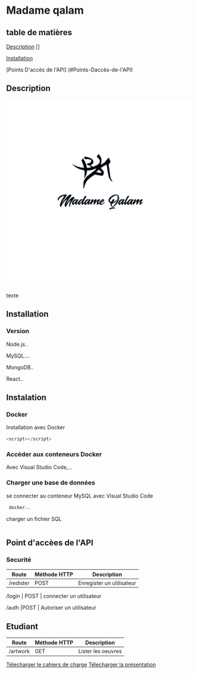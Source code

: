 # Madame qalam

## table de matières 
[Description](#description)
[]

[Installation](#installation)

[Points D'accès de l'API] (#Points-Daccès-de-l'API)

## Description 
<p style"text-align:centre ">
<img src="code/client/public/img/logo.png" style="">

texte


## Installation 

### Version
Node.js..

MySQL....

MongoDB..

React..

## Instalation 

### Docker 
Installation avec Docker 

```js
<script></script>
```
### Accéder aux conteneurs Docker 
 Avec Visual Studio Code,...
### Charger une base de données 
se connecter au conteneur MySQL avec Visual Studio Code 
```bash
 docker..
```

charger un fichier SQL
```sql
```
## Point d'accèes de l'API

### Securité

Route      | Méthode HTTP   | Description
-----------|----------------|------------
/redister  | POST           | Enregister un utilisateur 

/login     | POST           | connecter un utilisateur 

/auth      |POST            | Autoriser un utilisateur 


## Etudiant 

Route      | Méthode HTTP  |Description 
-----------|---------------|-----------
/artwork   | GET           |Lister les oeuvres
[Télecharger le cahiers de charge](...)
[Télecharger la présentation](...)
